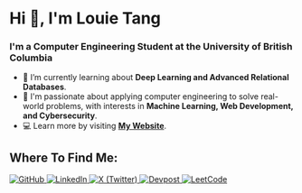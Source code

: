# Hi 👋, I'm Louie Tang

### I'm a Computer Engineering Student at the University of British Columbia

- 🌱 I’m currently learning about **Deep Learning and Advanced Relational Databases**.
- 🔭 I'm passionate about applying computer engineering to solve real-world problems, with interests in **Machine Learning, Web Development, and Cybersecurity**.
- 💻 Learn more by visiting **[My Website](https://louietang.github.io/)**.

## Where To Find Me:

<p align="left">
  <a href="https://github.com/LouieTang" target="_blank">
    <img src="https://img.shields.io/badge/-GitHub-333?style=for-the-badge&logo=github&logoColor=white" alt="GitHub"/> 
  </a>
  <a href="https://www.linkedin.com/in/louie-tang" target="_blank">
    <img src="https://img.shields.io/badge/-LinkedIn-0077B5?style=for-the-badge&logo=linkedin&logoColor=white" alt="LinkedIn"/>
  </a>
  <a href="https://x.com/louietang_" target="_blank">
    <img src="https://img.shields.io/badge/-X-000000?style=for-the-badge&logo=twitter&logoColor=white" alt="X (Twitter)"/>
  </a>
  <a href="https://devpost.com/louietang" target="_blank">
      <img src="https://img.shields.io/badge/-DevPost-163E52?style=for-the-badge&logo=devpost&logoColor=white" alt="Devpost"/>
  </a>
  <a href="https://leetcode.com/u/LouieTang/" target="_blank">
    <img src="https://img.shields.io/badge/-LeetCode-F1A340?style=for-the-badge&logo=leetcode&logoColor=white" alt="LeetCode"/>
  </a>
</p>
